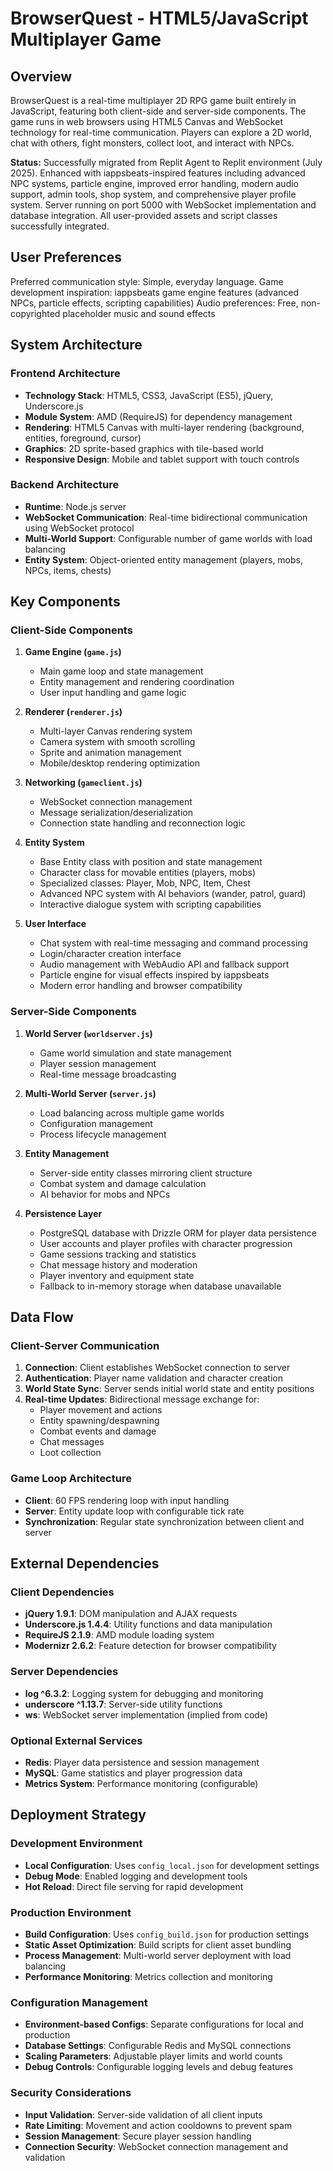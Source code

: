 # BrowserQuest - HTML5/JavaScript Multiplayer Game

## Overview

BrowserQuest is a real-time multiplayer 2D RPG game built entirely in JavaScript, featuring both client-side and server-side components. The game runs in web browsers using HTML5 Canvas and WebSocket technology for real-time communication. Players can explore a 2D world, chat with others, fight monsters, collect loot, and interact with NPCs.

**Status:** Successfully migrated from Replit Agent to Replit environment (July 2025). Enhanced with iappsbeats-inspired features including advanced NPC systems, particle engine, improved error handling, modern audio support, admin tools, shop system, and comprehensive player profile system. Server running on port 5000 with WebSocket implementation and database integration. All user-provided assets and script classes successfully integrated.

## User Preferences

Preferred communication style: Simple, everyday language.
Game development inspiration: iappsbeats game engine features (advanced NPCs, particle effects, scripting capabilities)
Audio preferences: Free, non-copyrighted placeholder music and sound effects

## System Architecture

### Frontend Architecture
- **Technology Stack**: HTML5, CSS3, JavaScript (ES5), jQuery, Underscore.js
- **Module System**: AMD (RequireJS) for dependency management
- **Rendering**: HTML5 Canvas with multi-layer rendering (background, entities, foreground, cursor)
- **Graphics**: 2D sprite-based graphics with tile-based world
- **Responsive Design**: Mobile and tablet support with touch controls

### Backend Architecture
- **Runtime**: Node.js server
- **WebSocket Communication**: Real-time bidirectional communication using WebSocket protocol
- **Multi-World Support**: Configurable number of game worlds with load balancing
- **Entity System**: Object-oriented entity management (players, mobs, NPCs, items, chests)

## Key Components

### Client-Side Components

1. **Game Engine (`game.js`)**
   - Main game loop and state management
   - Entity management and rendering coordination
   - User input handling and game logic

2. **Renderer (`renderer.js`)**
   - Multi-layer Canvas rendering system
   - Camera system with smooth scrolling
   - Sprite and animation management
   - Mobile/desktop rendering optimization

3. **Networking (`gameclient.js`)**
   - WebSocket connection management
   - Message serialization/deserialization
   - Connection state handling and reconnection logic

4. **Entity System**
   - Base Entity class with position and state management
   - Character class for movable entities (players, mobs)
   - Specialized classes: Player, Mob, NPC, Item, Chest
   - Advanced NPC system with AI behaviors (wander, patrol, guard)
   - Interactive dialogue system with scripting capabilities

5. **User Interface**
   - Chat system with real-time messaging and command processing
   - Login/character creation interface
   - Audio management with WebAudio API and fallback support
   - Particle engine for visual effects inspired by iappsbeats
   - Modern error handling and browser compatibility

### Server-Side Components

1. **World Server (`worldserver.js`)**
   - Game world simulation and state management
   - Player session management
   - Real-time message broadcasting

2. **Multi-World Server (`server.js`)**
   - Load balancing across multiple game worlds
   - Configuration management
   - Process lifecycle management

3. **Entity Management**
   - Server-side entity classes mirroring client structure
   - Combat system and damage calculation
   - AI behavior for mobs and NPCs

4. **Persistence Layer**
   - PostgreSQL database with Drizzle ORM for player data persistence
   - User accounts and player profiles with character progression
   - Game sessions tracking and statistics
   - Chat message history and moderation
   - Player inventory and equipment state
   - Fallback to in-memory storage when database unavailable

## Data Flow

### Client-Server Communication
1. **Connection**: Client establishes WebSocket connection to server
2. **Authentication**: Player name validation and character creation
3. **World State Sync**: Server sends initial world state and entity positions
4. **Real-time Updates**: Bidirectional message exchange for:
   - Player movement and actions
   - Entity spawning/despawning
   - Combat events and damage
   - Chat messages
   - Loot collection

### Game Loop Architecture
- **Client**: 60 FPS rendering loop with input handling
- **Server**: Entity update loop with configurable tick rate
- **Synchronization**: Regular state synchronization between client and server

## External Dependencies

### Client Dependencies
- **jQuery 1.9.1**: DOM manipulation and AJAX requests
- **Underscore.js 1.4.4**: Utility functions and data manipulation
- **RequireJS 2.1.9**: AMD module loading system
- **Modernizr 2.6.2**: Feature detection for browser compatibility

### Server Dependencies
- **log ^6.3.2**: Logging system for debugging and monitoring
- **underscore ^1.13.7**: Server-side utility functions
- **ws**: WebSocket server implementation (implied from code)

### Optional External Services
- **Redis**: Player data persistence and session management
- **MySQL**: Game statistics and player progression data
- **Metrics System**: Performance monitoring (configurable)

## Deployment Strategy

### Development Environment
- **Local Configuration**: Uses `config_local.json` for development settings
- **Debug Mode**: Enabled logging and development tools
- **Hot Reload**: Direct file serving for rapid development

### Production Environment
- **Build Configuration**: Uses `config_build.json` for production settings
- **Static Asset Optimization**: Build scripts for client asset bundling
- **Process Management**: Multi-world server deployment with load balancing
- **Performance Monitoring**: Metrics collection and monitoring

### Configuration Management
- **Environment-based Configs**: Separate configurations for local and production
- **Database Settings**: Configurable Redis and MySQL connections
- **Scaling Parameters**: Adjustable player limits and world counts
- **Debug Controls**: Configurable logging levels and debug features

### Security Considerations
- **Input Validation**: Server-side validation of all client inputs
- **Rate Limiting**: Movement and action cooldowns to prevent spam
- **Session Management**: Secure player session handling
- **Connection Security**: WebSocket connection management and validation